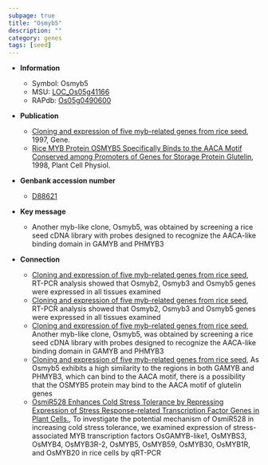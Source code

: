 ```yaml
---
subpage: true
title: "Osmyb5"
description: ""
category: genes
tags: [seed]
---
```


* **Information**  
    + Symbol: Osmyb5  
    + MSU: [LOC_Os05g41166](http://rice.plantbiology.msu.edu/cgi-bin/ORF_infopage.cgi?orf=LOC_Os05g41166)  
    + RAPdb: [Os05g0490600](http://rapdb.dna.affrc.go.jp/viewer/gbrowse_details/irgsp1?name=Os05g0490600)  

* **Publication**  
    + [Cloning and expression of five myb-related genes from rice seed](http://www.ncbi.nlm.nih.gov/pubmed?term=Cloning+and+expression+of+five+myb-related+genes+from+rice+seed%5BTitle%5D), 1997, Gene.
    + [Rice MYB Protein OSMYB5 Specifically Binds to the AACA Motif Conserved among Promoters of Genes for Storage Protein Glutelin](http://www.ncbi.nlm.nih.gov/pubmed?term=Rice+MYB+Protein+OSMYB5+Specifically+Binds+to+the+AACA+Motif+Conserved+among+Promoters+of+Genes+for+Storage+Protein+Glutelin%5BTitle%5D), 1998, Plant Cell Physiol.

* **Genbank accession number**  
    + [D88621](http://www.ncbi.nlm.nih.gov/nuccore/D88621)

* **Key message**  
    + Another myb-like clone, Osmyb5, was obtained by screening a rice seed cDNA library with probes designed to recognize the AACA-like binding domain in GAMYB and PHMYB3

* **Connection**  
    + [Cloning and expression of five myb-related genes from rice seed](http://www.ncbi.nlm.nih.gov/pubmed?term=Cloning+and+expression+of+five+myb-related+genes+from+rice+seed%5BTitle%5D), RT-PCR analysis showed that Osmyb2, Osmyb3 and Osmyb5 genes were expressed in all tissues examined
    + [Cloning and expression of five myb-related genes from rice seed](http://www.ncbi.nlm.nih.gov/pubmed?term=Cloning+and+expression+of+five+myb-related+genes+from+rice+seed%5BTitle%5D), RT-PCR analysis showed that Osmyb2, Osmyb3 and Osmyb5 genes were expressed in all tissues examined
    + [Cloning and expression of five myb-related genes from rice seed](http://www.ncbi.nlm.nih.gov/pubmed?term=Cloning+and+expression+of+five+myb-related+genes+from+rice+seed%5BTitle%5D), Another myb-like clone, Osmyb5, was obtained by screening a rice seed cDNA library with probes designed to recognize the AACA-like binding domain in GAMYB and PHMYB3
    + [Cloning and expression of five myb-related genes from rice seed](http://www.ncbi.nlm.nih.gov/pubmed?term=Cloning+and+expression+of+five+myb-related+genes+from+rice+seed%5BTitle%5D), As Osmyb5 exhibits a high similarity to the regions in both GAMYB and PHMYB3, which can bind to the AACA motif, there is a possibility that the OSMYB5 protein may bind to the AACA motif of glutelin genes
    + [OsmiR528 Enhances Cold Stress Tolerance by Repressing Expression of Stress Response-related Transcription Factor Genes in Plant Cells.](http://www.ncbi.nlm.nih.gov/pubmed?term=OsmiR528+Enhances+Cold+Stress+Tolerance+by+Repressing+Expression+of+Stress+Response-related+Transcription+Factor+Genes+in+Plant+Cells.%5BTitle%5D), To investigate the potential mechanism of OsmiR528 in increasing cold stress tolerance, we examined expression of stress-associated MYB transcription factors OsGAMYB-like1, OsMYBS3, OsMYB4, OsMYB3R-2, OsMYB5, OsMYB59, OsMYB30, OsMYB1R, and OsMYB20 in rice cells by qRT-PCR



